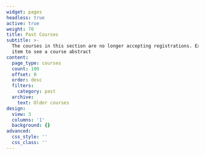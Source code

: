 ```yaml
---
widget: pages
headless: true
active: true
weight: 70
title: Past Courses
subtitle: >-
  The courses in this section are no longer accepting registrations. Expand each
  item to see a course abstract
content:
  page_type: courses
  count: 100
  offset: 0
  order: desc
  filters:
    category: past
  archive:
    text: Older courses
design:
  view: 3
  columns: '1'
  background: {}
advanced:
  css_style: ''
  css_class: ''
---
```

